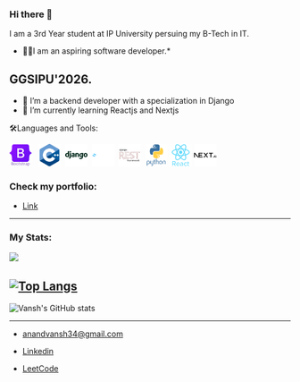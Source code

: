 ### Hi there 👋
I am a 3rd Year student at IP University persuing my B-Tech in IT.

* 👨‍💻I am an aspiring software developer.*

GGSIPU'2026.
---

- 🔭 I’m a backend developer with a specialization in Django
- 🌱 I’m currently learning Reactjs and Nextjs

🛠️Languages and Tools:
<div>
  <img width="40" height="40"  src="https://github.com/devicons/devicon/blob/master/icons/bootstrap/bootstrap-original-wordmark.svg"> &nbsp;
  <img width="40" height="40"  src="https://github.com/devicons/devicon/blob/master/icons/cplusplus/cplusplus-original.svg">&nbsp;
  <img width="40" height="40"  src="https://github.com/devicons/devicon/blob/master/icons/django/django-plain-wordmark.svg">&nbsp;
  <img width="40" height="40"  src="https://github.com/devicons/devicon/blob/master/icons/tailwindcss/tailwindcss-original-wordmark.svg">&nbsp;
  <img width="40" height="40"  src="https://github.com/devicons/devicon/blob/master/icons/djangorest/djangorest-original-wordmark.svg">&nbsp;
  <img width="40" height="40"  src="https://github.com/devicons/devicon/blob/master/icons/python/python-original-wordmark.svg">
  <img width="40" height="40"  src="https://github.com/devicons/devicon/blob/master/icons/react/react-original-wordmark.svg">
  <img width="40" height="40"  src="https://github.com/devicons/devicon/blob/master/icons/nextjs/nextjs-original-wordmark.svg">
</div>

### Check my portfolio:
- [Link](https://react-projects-eight-khaki.vercel.app)

---
### My Stats:

![](https://komarev.com/ghpvc/?username=vanshanand34)

[![Top Langs](https://github-readme-stats.vercel.app/api/top-langs/?username=vanshanand34)](https://github.com/anuraghazra/github-readme-stats)
---
![Vansh's GitHub stats](https://github-readme-stats.vercel.app/api?username=vanshanand34&show=reviews,discussions_started,discussions_answered,prs_merged,prs_merged_percentage&theme=dark)

---
-  anandvansh34@gmail.com

-  [Linkedin](https://www.linkedin.com/in/anandvansh/)

- [LeetCode](https://leetcode.com/anandvansh34/)
